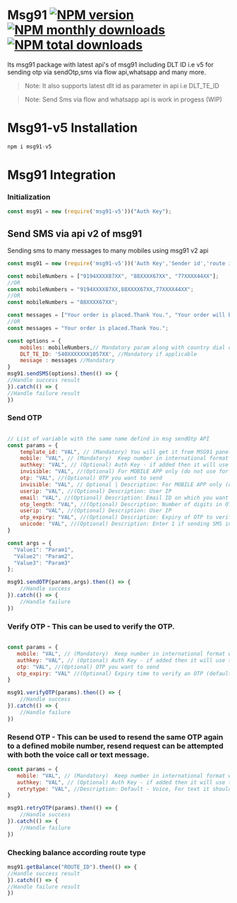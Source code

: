 # Msg91 [![NPM version](https://img.shields.io/npm/v/msg91-v5.svg?style=flat)](https://www.npmjs.com/package/msg91-v5) [![NPM monthly downloads](https://img.shields.io/npm/dm/msg91-v5.svg?style=flat)](https://npmjs.org/package/msg91-v5) [![NPM total downloads](https://img.shields.io/npm/dt/msg91-v5.svg?style=flat)](https://npmjs.org/package/msg91-v5)
Its msg91 package with latest api's of msg91 including DLT ID i.e v5  for sending otp via sendOtp,sms via flow api,whatsapp and many more.
> Note: It also supports latest dlt id as parameter in api i.e DLT_TE_ID

> Note: Send Sms via flow and whatsapp api is work in progess (WIP)


# Msg91-v5 Installation

```javascript 
npm i msg91-v5
```

# Msg91 Integration

### Initialization 
```javascript
const msg91 = new (require('msg91-v5'))("Auth Key");
```
## Send SMS via api v2 of msg91

Sending sms to many messages to many mobiles using msg91 v2 api

```javascript
const msg91 = new (require('msg91-v5'))('Auth Key','Sender id','route id');

const mobileNumbers = ["9194XXXX87XX", "88XXXX67XX", "77XXXX44XX"];
//OR
const mobileNumbers = "9194XXXX87XX,88XXXX67XX,77XXXX44XX";
//OR
const mobileNumbers = "88XXXX67XX";

const messages = ["Your order is placed.Thank You.", "Your order will be shipped tomorrow."]; 
//OR
const messages = "Your order is placed.Thank You.";

const options = {
    mobiles: mobileNumbers,// Mandatory param along with country dial code
    DLT_TE_ID: '540XXXXXXX1057XX', //Mandatory if applicable
    message : messages //Mandatory
}
msg91.sendSMS(options).then(() => {
//Handle success result
}).catch(() => {
//Handle failure result
})

```

### Send OTP

```javascript

// List of variable with the same name defind in msg sendOtp API
const params = {
    template_id: "VAL", // (Mandatory) You will get it from MSG91 panel
    mobile: "VAL", // (Mandatory)  Keep number in international format with country code  
    authkey: "VAL", // (Optional) Auth Key - if added then it will use this key for the particular api call else it will use default key i.e added when creating msg91 object
    invisible: "VAL", //(Optional) For MOBILE APP only (do not use for Browsers); 1 for ON, 0 for OFF; Mobile Number Automatically Verified if its Mobile Network is ON
    otp: "VAL", //(Optional) OTP you want to send
    invisible: "VAL", // Optional | Description: For MOBILE APP only (do not use for Browsers); 1 for ON, 0 for OFF; Mobile Number Automatically Verified if its Mobile Network is ON
    userip: "VAL", //(Optional) Description: User IP
    email: "VAL", //(Optional) Description: Email ID on which you want to send OTP
    otp_length: "VAL", //(Optional) Description: Number of digits in OTP (default : 4, min : 4, max : 9)
    userip: "VAL", //(Optional) Description: User IP
    otp_expiry: "VAL", //(Optional) Description: Expiry of OTP to verify, in minutes (default : 1 day, min : 1 minute)
    unicode: "VAL", //(Optional) Description: Enter 1 if sending SMS in languages other than English, for english pass 0
}

const args = {
  "Value1": "Param1",
  "Value2": "Param2",
  "Value3": "Param3"
};

msg91.sendOTP(params,args).then(() => {
    //Handle success
}).catch(() => {
    //Handle failure
})
```

### Verify OTP - This can be used to verify the OTP.

```javascript

const params = {
   mobile: "VAL", // (Mandatory)  Keep number in international format with country code  
   authkey: "VAL", // (Optional) Auth Key - if added then it will use this key for the particular api call else it will use default key i.e added when creating msg91 object
   otp: "VAL", //(Optional) OTP you want to send
   otp_expiry: "VAL" //(Optional) Expiry time to verify an OTP (default time 10 mins). Mandatory to pass if you pass an expiry time in Send OTP API
}

msg91.verifyOTP(params).then(() => {
    //Handle success
}).catch(() => {
    //Handle failure
})
```

### Resend OTP - This can be used to resend the same OTP again to a defined mobile number, resend request can be attempted with both the voice call or text message.

```javascript
const params = {
   mobile: "VAL", // (Mandatory)  Keep number in international format with country code  
   authkey: "VAL", // (Optional) Auth Key - if added then it will use this key for the particular api call else it will use default key i.e added when creating msg91 object
   retrytype: "VAL", //Description: Default - Voice, For text it should be text
}

msg91.retryOTP(params).then(() => {
    //Handle success
}).catch(() => {
    //Handle failure
})

```

 
### Checking balance according route type

```javascript
msg91.getBalance("ROUTE_ID").then(() => {
//Handle success result
}).catch(() => {
//Handle failure result
})
```